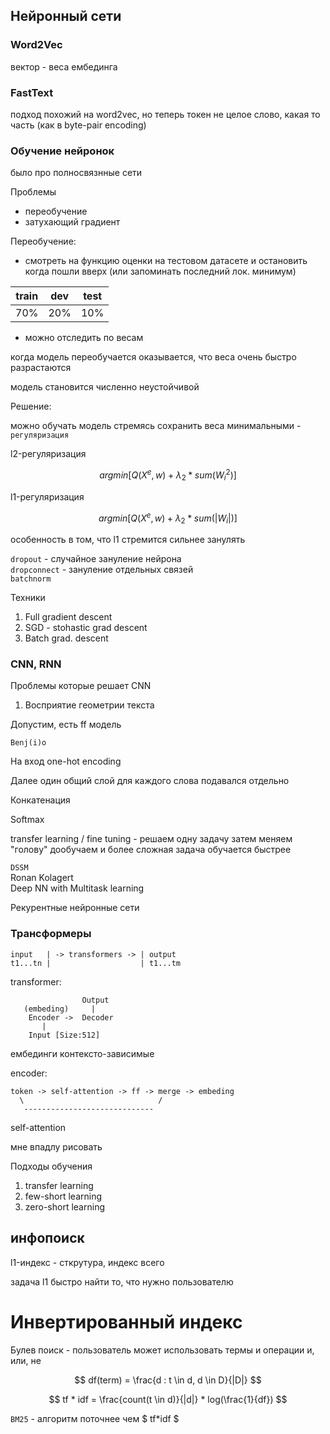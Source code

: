 
## Нейронный сети
###  Word2Vec

вектор - веса ембединга

### FastText

подход похожий на word2vec, но теперь токен не целое слово, какая то часть (как в byte-pair encoding)

### Обучение нейронок

было про полносвязнные сети

Проблемы
* переобучение
* затухающий градиент

Переобучение:
* смотреть на функцию оценки на тестовом датасете и остановить когда пошли вверх (или запоминать последний лок. минимум)

| train | dev | test |
| --- | --- | --- |
| 70% | 20% | 10% |

* можно отследить по весам

когда модель переобучается оказывается, что веса очень быстро разрастаются

модель становится численно неустойчивой

Решение:

можно обучать модель стремясь  сохранить веса минимальными - `регуляризация`

l2-регуляризация

$$ argmin [Q(X^{e}, w) + \lambda_{2} * sum(W_{i}^2)] $$

l1-регуляризация

$$ argmin [Q(X^{e}, w) + \lambda_{2} * sum(|W_{i}|)] $$

особенность в том, что l1 стремится сильнее занулять

`dropout` - случайное зануление нейрона \
`dropconnect` - зануление отдельных связей \
`batchnorm` 

Техники
1. Full gradient descent
2. SGD - stohastic grad descent
3. Batch grad. descent

### CNN, RNN

Проблемы которые решает CNN

1. Восприятие геометрии текста 

Допустим, есть ff модель

`Benj(i)o`

На вход one-hot encoding

Далее один общий слой для каждого слова подавался  отдельно

Конкатенация

Softmax

transfer learning / fine tuning - решаем одну задачу затем меняем "голову" дообучаем и более сложная задача обучается быстрее

`DSSM` \
Ronan Kolagert \
Deep NN with Multitask learning

Рекурентные нейронные сети

### Трансформеры

```
input   | -> transformers -> | output
t1...tn |                    | t1...tm
```

transformer:
```
                Output
   (embeding)     |
    Encoder ->  Decoder
       |
    Input [Size:512]
```

ембединги контексто-зависимые


encoder:

```
token -> self-attention -> ff -> merge -> embeding
  \                              /
   -----------------------------
```

self-attention

мне впадлу рисовать

Подходы обучения
1. transfer learning
2. few-short learning
3. zero-short learning

## инфопоиск

l1-индекс  - сткрутура, индекс всего 

задача l1 быстро найти то, что нужно пользователю

# Инвертированный индекс


Булев поиск - пользователь может использовать термы и операции и, или, не


$$ df(term) = \frac{d : t \in d, d \in D}{|D|} $$


$$ tf * idf = \frac{count(t \in d)}{|d|} * log(\frac{1}{df}) $$

`BM25` - алгоритм поточнее чем $ tf*idf $

